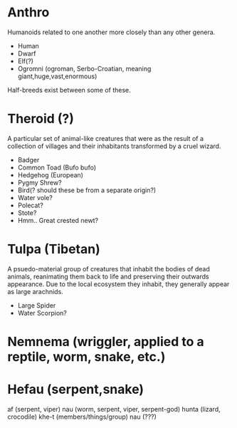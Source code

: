 # Anthro
Humanoids related to one another more closely than any other genera.
  * Human
  * Dwarf
  * Elf(?)
  * Ogromni (ogroman, Serbo-Croatian, meaning giant,huge,vast,enormous)

Half-breeds exist between some of these.

# Theroid (?)
A particular set of animal-like creatures that were as the result of a collection of villages and their inhabitants transformed by a cruel wizard.
  * Badger
  * Common Toad (Bufo bufo)
  * Hedgehog (European)
  * Pygmy Shrew?
  * Bird(? should these be from a separate origin?)
  * Water vole?
  * Polecat?
  * Stote?
  * Hmm.. Great crested newt?

# Tulpa (Tibetan)
A psuedo-material group of creatures that inhabit the bodies of dead animals, reanimating them back to life and preserving their outwards appearance. Due to the local ecosystem they inhabit, they generally appear as large arachnids.
  * Large Spider
  * Water Scorpion?

# Nemnema (wriggler, applied to a reptile, worm, snake, etc.)
# Hefau (serpent,snake)
af (serpent, viper)
nau (worm, serpent, viper, serpent-god)
hunta (lizard, crocodile)
khe-t (members/things/group) nau (???)

